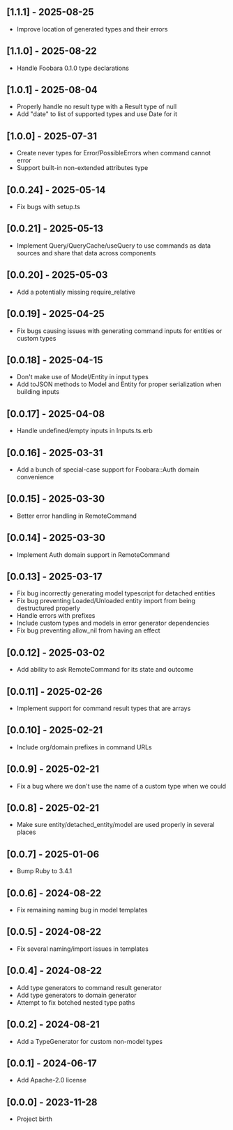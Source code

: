 ## [1.1.1] - 2025-08-25

- Improve location of generated types and their errors

## [1.1.0] - 2025-08-22

- Handle Foobara 0.1.0 type declarations

## [1.0.1] - 2025-08-04

- Properly handle no result type with a Result type of null
- Add "date" to list of supported types and use Date for it

## [1.0.0] - 2025-07-31

- Create never types for Error/PossibleErrors when command cannot error
- Support built-in non-extended attributes type

## [0.0.24] - 2025-05-14

- Fix bugs with setup.ts

## [0.0.21] - 2025-05-13

- Implement Query/QueryCache/useQuery to use commands as data sources and share that data across components

## [0.0.20] - 2025-05-03

- Add a potentially missing require_relative

## [0.0.19] - 2025-04-25

- Fix bugs causing issues with generating command inputs for entities or custom types

## [0.0.18] - 2025-04-15

- Don't make use of Model/Entity in input types
- Add toJSON methods to Model and Entity for proper serialization when building inputs

## [0.0.17] - 2025-04-08

- Handle undefined/empty inputs in Inputs.ts.erb

## [0.0.16] - 2025-03-31

- Add a bunch of special-case support for Foobara::Auth domain convenience

## [0.0.15] - 2025-03-30

- Better error handling in RemoteCommand

## [0.0.14] - 2025-03-30

- Implement Auth domain support in RemoteCommand

## [0.0.13] - 2025-03-17

- Fix bug incorrectly generating model typescript for detached entities
- Fix bug preventing Loaded/Unloaded entity import from being destructured properly
- Handle errors with prefixes
- Include custom types and models in error generator dependencies
- Fix bug preventing allow_nil from having an effect

## [0.0.12] - 2025-03-02

- Add ability to ask RemoteCommand for its state and outcome

## [0.0.11] - 2025-02-26

- Implement support for command result types that are arrays

## [0.0.10] - 2025-02-21

- Include org/domain prefixes in command URLs

## [0.0.9] - 2025-02-21

- Fix a bug where we don't use the name of a custom type when we could

## [0.0.8] - 2025-02-21

- Make sure entity/detached_entity/model are used properly in several places

## [0.0.7] - 2025-01-06

- Bump Ruby to 3.4.1

## [0.0.6] - 2024-08-22

- Fix remaining naming bug in model templates

## [0.0.5] - 2024-08-22

- Fix several naming/import issues in templates

## [0.0.4] - 2024-08-22

- Add type generators to command result generator
- Add type generators to domain generator
- Attempt to fix botched nested type paths

## [0.0.2] - 2024-08-21

- Add a TypeGenerator for custom non-model types

## [0.0.1] - 2024-06-17

- Add Apache-2.0 license

## [0.0.0] - 2023-11-28

- Project birth
